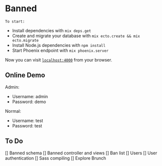# Banned

    To start:

  * Install dependencies with `mix deps.get`
  * Create and migrate your database with `mix ecto.create && mix ecto.migrate`
  * Install Node.js dependencies with `npm install`
  * Start Phoenix endpoint with `mix phoenix.server`

Now you can visit [`localhost:4000`](http://localhost:4000) from your browser.

## Online Demo

Admin:

* Username: admin
* Password: demo

Normal:

* Username: test
* Password: test

## To Do

[] Banned schema
[] Banned controller and views
[] Ban list
[] Users
[] User authentication
[] Sass compiling
[] Explore Brunch
